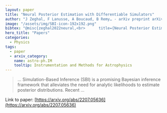 ```yaml
---
layout: paper
title: "Neural Posterior Estimation with Differentiable Simulators"
author: "J Zeghal, F Lanusse, A Boucaud, B Remy… - arXiv preprint arXiv …, 2022 - arxiv.org"
image: "/assets/img/SBI-icon-192x192.png"
bibtex: "@misc{zeghal2022neural,<br>      title={Neural Posterior Estimation with Differentiable Simulators}, <br>      author={Justine Zeghal and François Lanusse and Alexandre Boucaud and Benjamin Remy and Eric Aubourg},<br>      year={2022},<br>      eprint={2207.05636},<br>      archivePrefix={arXiv},<br>      primaryClass={astro-ph.IM}<br>}"
hero_title: "Papers"
categories:
  - Physics
tags:
  - paper
  - arxiv_category:
    name: astro-ph.IM
    tooltip: Instrumentation and Methods for Astrophysics
---
```

>… Simulation-Based Inference (SBI) is a promising Bayesian inference framework that alleviates the need for analytic likelihoods to estimate posterior distributions. Recent …

Link to paper: [https://arxiv.org/abs/2207.05636](https://arxiv.org/abs/2207.05636)


